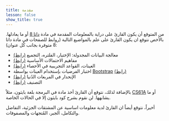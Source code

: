```yaml
---
title: مقدمة
lesson: false
show_title: true
---
```


من المتوقع أن يكون القارئ على دراية بالمعلومات المقدمة في مادة [داتا 8][data8] أو ما يعادلها. بالأخص نتوقع ان يكون القارئ على علم بالمواضيع التالية (روابط للصفحات في مادة داتا 8 متوفرة بجانب كُل عنوان):

- معالجة البيانات المجدولة: الإختيار، الفلتره، التجميع [(رابط)][8.2]
- مفاهيم الاحتمالات الأساسية [(رابط)][9.5]
- العينات، القواعد التجريبية في الأحصاء [(رابط)][10.3]
- اختبار الفرضيات بإستخدام العينات بواسطة [Bootstrap][bootstrap] [(رابط)][13.4]
- الإنحدار في المربعات الدُنيا [(رابط)][16.2]
- التصنيف [(رابط)][17.1]

بالإضافة لذلك، نتوقع أن القارئ أخذ مادة في البرمجة بلغة بايثون، مثلاً [CS61A][61a] أو ما يشابهها. لن نقوم بشرح كود بايثون إلا في الحالات الخاصة.  

أخيراً، نتوقع أيضاً ان القارئ لدية معلومات اساسية عن المشتقات الجزئية، التفاضل والتكامل، الجبر، المُتجهات والمصفوفات.

[8.2]: https://www.inferentialthinking.com/chapters/08/2/classifying-by-one-variable.html
[9.5]: https://www.inferentialthinking.com/chapters/09/5/finding-probabilities.html
[10.3]: https://www.inferentialthinking.com/chapters/10/3/empirical-distribution-of-a-statistic.html
[13.4]: https://www.inferentialthinking.com/chapters/13/4/using-confidence-intervals.html
[16.2]: https://www.inferentialthinking.com/chapters/16/2/inference-for-the-true-slope.html
[17.1]: https://www.inferentialthinking.com/chapters/17/1/nearest-neighbors.html
[data8]: http://www.data8.org/
[61a]: https://cs61a.org/
[bootstrap]: https://towardsdatascience.com/an-introduction-to-the-bootstrap-method-58bcb51b4d60